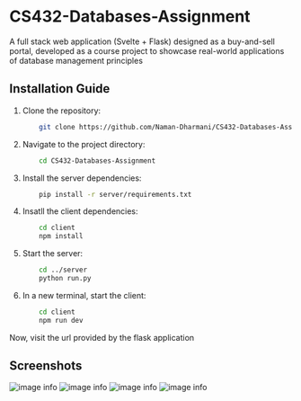 # CS432-Databases-Assignment
A full stack web application (Svelte + Flask) designed as a buy-and-sell portal, developed as a course project to showcase real-world applications of database management principles


## Installation Guide

1. Clone the repository:
    ```sh
        git clone https://github.com/Naman-Dharmani/CS432-Databases-Assignment.git
    ```

2. Navigate to the project directory: 
    ```sh
        cd CS432-Databases-Assignment
    ```

3. Install the server dependencies:

    ```sh
        pip install -r server/requirements.txt
    ```

4. Insatll the client dependencies:
    ```sh
        cd client
        npm install
    ```

5. Start the server:
    ```sh
        cd ../server
        python run.py
    ```

6. In a new terminal, start the client:
    ```sh 
        cd client
        npm run dev
    ```


Now, visit the url provided by the flask application


## Screenshots

![image info](./pictures/image.png)
![image info](./pictures/image.png)
![image info](./pictures/image.png)
![image info](./pictures/image.png)
